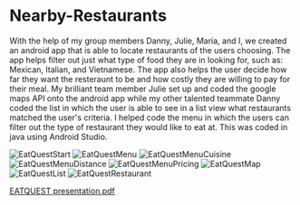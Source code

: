 # Nearby-Restaurants
With the help of my group members Danny, Julie, Maria, and I, we created an android app that is able to locate restaurants of the
users choosing. The app helps filter out just what type of food they are in looking for, such as: Mexican, Italian, and Vietnamese.
The app also helps the user decide how far they want the resteraunt to be and how costly they are willing to pay for their meal.
My brilliant team member Julie set up and coded the google maps API onto the android app while my other talented teammate Danny
coded the list in which the user is able to see in a list view what restaurants matched the user's criteria. I helped code the menu
in which the users can filter out the type of restaurant they would like to eat at. This was coded in java using Android Studio.



![EatQuestStart](https://user-images.githubusercontent.com/47703183/236341009-911b547a-406a-4984-b110-ed53a118a1e8.png)
![EatQuestMenu](https://user-images.githubusercontent.com/47703183/236341110-d2568903-f3bb-4921-bf62-fc12a712f884.png)
![EatQuestMenuCuisine](https://user-images.githubusercontent.com/47703183/236341126-b5032881-ecb2-4c2c-a389-fa604bb24872.png)
![EatQuestMenuDistance](https://user-images.githubusercontent.com/47703183/236341136-2d28f916-dffb-42b1-8c03-e8370504109f.png)
![EatQuestMenuPricing](https://user-images.githubusercontent.com/47703183/236341160-6047adc7-2b2e-4e57-8caf-e03dcfaa4c80.png)
![EatQuestMap](https://user-images.githubusercontent.com/47703183/236341187-cd640400-9f38-4655-be04-6a20c0f325c9.png)
![EatQuestList](https://user-images.githubusercontent.com/47703183/236341204-96b1a753-d350-47d8-994e-6f410d4ca5db.png)
![EatQuestRestaurant](https://user-images.githubusercontent.com/47703183/236341221-efc5ba3a-dad4-4d75-b344-e2f6984d2fa6.png)

[EATQUEST presentation.pdf](https://github.com/avelas68/Nearby-Restaurants/files/11402918/EATQUEST.presentation.pdf)

